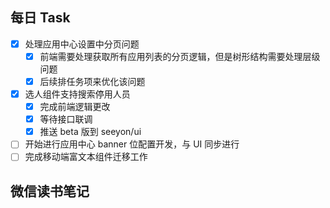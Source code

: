 ## 每日 Task
- [x] 处理应用中心设置中分页问题
	- [x] 前端需要处理获取所有应用列表的分页逻辑，但是树形结构需要处理层级问题
	- [x] 后续排任务项来优化该问题
- [x] 选人组件支持搜索停用人员
	- [x] 完成前端逻辑更改
	- [x] 等待接口联调
	- [x] 推送 beta 版到 seeyon/ui
- [ ] 开始进行应用中心 banner 位配置开发，与 UI 同步进行
- [ ] 完成移动端富文本组件迁移工作

## 微信读书笔记
<!-- start of weread -->
<!-- end of weread -->